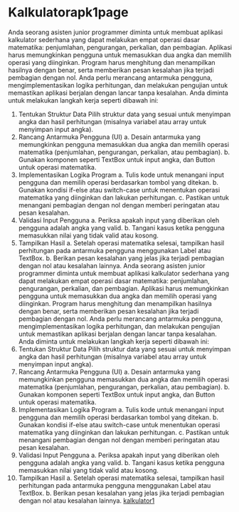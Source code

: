 # Kalkulatorapk1page

 Anda seorang asisten junior programmer diminta untuk membuat aplikasi kalkulator sederhana yang dapat melakukan empat operasi dasar matematika: penjumlahan, pengurangan, perkalian, dan pembagian. Aplikasi harus memungkinkan pengguna untuk memasukkan dua angka dan memilih operasi yang diinginkan. Program harus menghitung dan menampilkan hasilnya dengan benar, serta memberikan pesan kesalahan jika terjadi pembagian dengan nol. Anda perlu merancang antarmuka pengguna, mengimplementasikan logika perhitungan, dan melakukan pengujian untuk memastikan aplikasi berjalan dengan lancar tanpa kesalahan. Anda diminta untuk melakukan langkah kerja seperti dibawah ini:
1.	Tentukan Struktur Data
Pilih struktur data yang sesuai untuk menyimpan angka dan hasil perhitungan (misalnya variabel atau array untuk menyimpan input angka).
2.	Rancang Antarmuka Pengguna (UI)
a.	Desain antarmuka yang memungkinkan pengguna memasukkan dua angka dan memilih operasi matematika (penjumlahan, pengurangan, perkalian, atau pembagian).
b.	Gunakan komponen seperti TextBox untuk input angka, dan Button untuk operasi matematika.
3.	Implementasikan Logika Program
a.	Tulis kode untuk menangani input pengguna dan memilih operasi berdasarkan tombol yang ditekan.
b.	Gunakan kondisi if-else atau switch-case untuk menentukan operasi matematika yang diinginkan dan lakukan perhitungan.
c.	Pastikan untuk menangani pembagian dengan nol dengan memberi peringatan atau pesan kesalahan.
4.	Validasi Input Pengguna
a.	Periksa apakah input yang diberikan oleh pengguna adalah angka yang valid.
b.	Tangani kasus ketika pengguna memasukkan nilai yang tidak valid atau kosong.
5.	Tampilkan Hasil
a.	Setelah operasi matematika selesai, tampilkan hasil perhitungan pada antarmuka pengguna menggunakan Label atau TextBox.
b.	Berikan pesan kesalahan yang jelas jika terjadi pembagian dengan nol atau kesalahan lainnya.
Anda seorang asisten junior programmer diminta untuk membuat aplikasi kalkulator sederhana yang dapat melakukan empat operasi dasar matematika: penjumlahan, pengurangan, perkalian, dan pembagian. Aplikasi harus memungkinkan pengguna untuk memasukkan dua angka dan memilih operasi yang diinginkan. Program harus menghitung dan menampilkan hasilnya dengan benar, serta memberikan pesan kesalahan jika terjadi pembagian dengan nol. Anda perlu merancang antarmuka pengguna, mengimplementasikan logika perhitungan, dan melakukan pengujian untuk memastikan aplikasi berjalan dengan lancar tanpa kesalahan. Anda diminta untuk melakukan langkah kerja seperti dibawah ini:
1.	Tentukan Struktur Data
Pilih struktur data yang sesuai untuk menyimpan angka dan hasil perhitungan (misalnya variabel atau array untuk menyimpan input angka).
2.	Rancang Antarmuka Pengguna (UI)
a.	Desain antarmuka yang memungkinkan pengguna memasukkan dua angka dan memilih operasi matematika (penjumlahan, pengurangan, perkalian, atau pembagian).
b.	Gunakan komponen seperti TextBox untuk input angka, dan Button untuk operasi matematika.
3.	Implementasikan Logika Program
a.	Tulis kode untuk menangani input pengguna dan memilih operasi berdasarkan tombol yang ditekan.
b.	Gunakan kondisi if-else atau switch-case untuk menentukan operasi matematika yang diinginkan dan lakukan perhitungan.
c.	Pastikan untuk menangani pembagian dengan nol dengan memberi peringatan atau pesan kesalahan.
4.	Validasi Input Pengguna
a.	Periksa apakah input yang diberikan oleh pengguna adalah angka yang valid.
b.	Tangani kasus ketika pengguna memasukkan nilai yang tidak valid atau kosong.
5.	Tampilkan Hasil
a.	Setelah operasi matematika selesai, tampilkan hasil perhitungan pada antarmuka pengguna menggunakan Label atau TextBox.
b.	Berikan pesan kesalahan yang jelas jika terjadi pembagian dengan nol atau kesalahan lainnya.
[kalkulator1](https://github.com/user-attachments/assets/4dd40a47-d250-4c37-8a64-4cc351568950)



